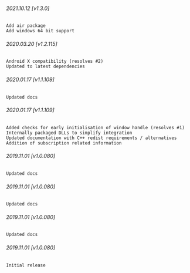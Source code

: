 ###### 2021.10.12 [v1.3.0]

```
Add air package
Add windows 64 bit support
```



###### 2020.03.20 [v1.2.115]

```
Android X compatibility (resolves #2)
Updated to latest dependencies
```


###### 2020.01.17 [v1.1.109]

```
Updated docs
```


###### 2020.01.17 [v1.1.109]

```
Added checks for early initialisation of window handle (resolves #1)
Internally packaged DLLs to simplify integration
Updated documentation with C++ redist requirements / alternatives
Addition of subscription related information
```


###### 2019.11.01 [v1.0.080]

```
Updated docs
```


###### 2019.11.01 [v1.0.080]

```
Updated docs
```


###### 2019.11.01 [v1.0.080]

```
Updated docs
```


###### 2019.11.01 [v1.0.080]

```
Initial release
```
